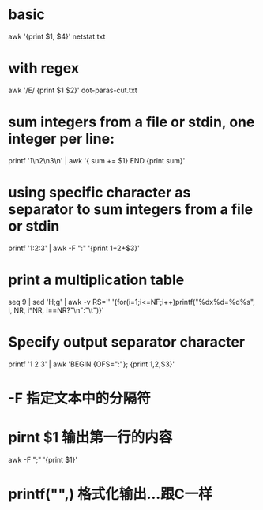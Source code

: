 # basic
awk '{print $1, $4}' netstat.txt

# with regex
awk '/E/ {print $1 $2}' dot-paras-cut.txt

# sum integers from a file or stdin, one integer per line:
printf '1\n2\n3\n' | awk '{ sum += $1} END {print sum}'

# using specific character as separator to sum integers from a file or stdin
printf '1:2:3' | awk -F ":" '{print $1+$2+$3}'

# print a multiplication table
seq 9 | sed 'H;g' | awk -v RS='' '{for(i=1;i<=NF;i++)printf("%dx%d=%d%s", i, NR, i*NR, i==NR?"\n":"\t")}' 

# Specify output separator character
printf '1 2 3' | awk 'BEGIN {OFS=":"}; {print $1,$2,$3}'


# -F 指定文本中的分隔符
# pirnt $1 输出第一行的内容
awk -F ";" '{print $1}'

# printf("",) 格式化输出...跟C一样



